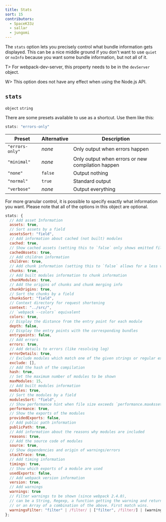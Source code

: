 ```yaml
---
title: Stats
sort: 15
contributors:
  - SpaceK33z
  - sallar
  - jungomi
---
```


The `stats` option lets you precisely control what bundle information gets displayed. This can be a nice middle ground if you don't want to use `quiet` or `noInfo` because you want some bundle information, but not all of it.

T> For webpack-dev-server, this property needs to be in the `devServer` object.

W> This option does not have any effect when using the Node.js API.

## `stats`

`object` `string`

There are some presets available to use as a shortcut. Use them like this:

```js
stats: "errors-only"
```

| Preset | Alternative | Description |
|--------|-------------|-------------|
| `"errors-only"` | *none*  | Only output when errors happen |
| `"minimal"`     | *none*  | Only output when errors or new compilation happen |
| `"none"`        | `false` | Output nothing |
| `"normal"`      | `true`  | Standard output |
| `"verbose"`     | *none*  | Output everything |

For more granular control, it is possible to specify exactly what information you want. Please note that all of the options in this object are optional.

``` js
stats: {
  // Add asset Information
  assets: true,
  // Sort assets by a field
  assetsSort: "field",
  // Add information about cached (not built) modules
  cached: true,
  // Show cached assets (setting this to `false` only shows emitted files)
  cachedAssets: true,
  // Add children information
  children: true,
  // Add chunk information (setting this to `false` allows for a less verbose output)
  chunks: true,
  // Add built modules information to chunk information
  chunkModules: true,
  // Add the origins of chunks and chunk merging info
  chunkOrigins: true,
  // Sort the chunks by a field
  chunksSort: "field",
  // Context directory for request shortening
  context: "../src/",
  // `webpack --colors` equivalent
  colors: true,
  // Display the distance from the entry point for each module
  depth: false,
  // Display the entry points with the corresponding bundles
  entrypoints: false,
  // Add errors
  errors: true,
  // Add details to errors (like resolving log)
  errorDetails: true,
  // Exclude modules which match one of the given strings or regular expressions
  exclude: [],
  // Add the hash of the compilation
  hash: true,
  // Set the maximum number of modules to be shown
  maxModules: 15,
  // Add built modules information
  modules: true,
  // Sort the modules by a field
  modulesSort: "field",
  // Show performance hint when file size exceeds `performance.maxAssetSize`
  performance: true,
  // Show the exports of the modules
  providedExports: false,
  // Add public path information
  publicPath: true,
  // Add information about the reasons why modules are included
  reasons: true,
  // Add the source code of modules
  source: true,
  // Show dependencies and origin of warnings/errors
  stackTrace: true,
  // Add timing information
  timings: true,
  // Show which exports of a module are used
  usedExports: false,
  // Add webpack version information
  version: true,
  // Add warnings
  warnings: true
  // Filter warnings to be shown (since webpack 2.4.0),
  // can be a String, Regexp, a function getting the warning and returning a boolean
  // or an Array of a combination of the above. First match wins.
  warningsFilter: "filter" | /filter/ | ["filter", /filter/] | (warning) => ... return true|false
};
```
